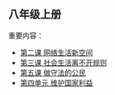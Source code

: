 ## 八年级上册

重要内容：

-   [第二课 网络生活新空间](/道德与法治/八年级上册/第一单元%20走进社会生活/#第二课-网络生活新空间)
-   [第三课 社会生活离不开规则](/道德与法治/八年级上册/第二单元%20遵守社会规则/#第三课-社会生活离不开规则)
-   [第五课 做守法的公民](/道德与法治/八年级上册/第二单元%20遵守社会规则/#第五课-做守法的公民)
-   [第四单元 维护国家利益](/道德与法治/八年级上册/第四单元%20维护国家利益/)
